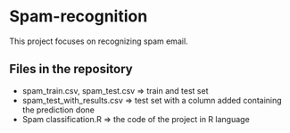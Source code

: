 # Spam-recognition
This project focuses on recognizing spam email. 

## Files in the repository
- spam_train.csv, spam_test.csv => train and test set
- spam_test_with_results.csv => test set with a column added containing the prediction done
- Spam classification.R => the code of the project in R language
